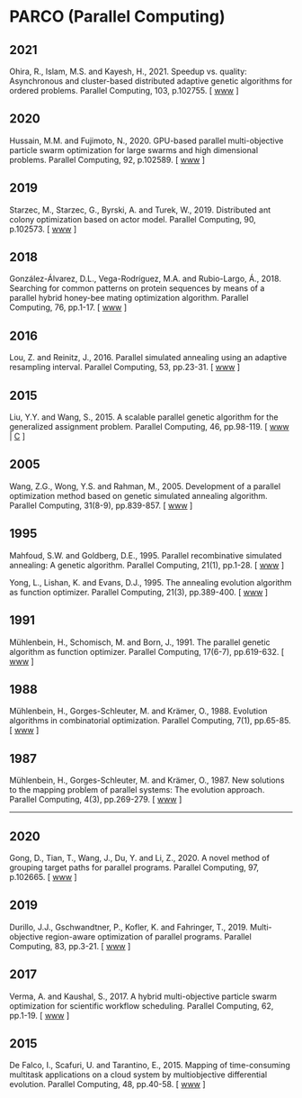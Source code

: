 # PARCO (Parallel Computing)

## 2021

Ohira, R., Islam, M.S. and Kayesh, H., 2021. Speedup vs. quality: Asynchronous and cluster-based distributed adaptive genetic algorithms for ordered problems. Parallel Computing, 103, p.102755. [ [www](https://www.sciencedirect.com/science/article/abs/pii/S0167819121000156) ]

## 2020

Hussain, M.M. and Fujimoto, N., 2020. GPU-based parallel multi-objective particle swarm optimization for large swarms and high dimensional problems. Parallel Computing, 92, p.102589. [ [www](https://www.sciencedirect.com/science/article/abs/pii/S0167819119301802) ]

## 2019

Starzec, M., Starzec, G., Byrski, A. and Turek, W., 2019. Distributed ant colony optimization based on actor model. Parallel Computing, 90, p.102573. [ [www](https://www.sciencedirect.com/science/article/abs/pii/S0167819119301644) ]

## 2018

González-Álvarez, D.L., Vega-Rodríguez, M.A. and Rubio-Largo, Á., 2018. Searching for common patterns on protein sequences by means of a parallel hybrid honey-bee mating optimization algorithm. Parallel Computing, 76, pp.1-17. [ [www](https://www.sciencedirect.com/science/article/abs/pii/S0167819118300978) ]

## 2016

Lou, Z. and Reinitz, J., 2016. Parallel simulated annealing using an adaptive resampling interval. Parallel Computing, 53, pp.23-31. [ [www](https://www.sciencedirect.com/science/article/abs/pii/S0167819116000430) ]

## 2015

Liu, Y.Y. and Wang, S., 2015. A scalable parallel genetic algorithm for the generalized assignment problem. Parallel Computing, 46, pp.98-119. [ [www](https://www.sciencedirect.com/science/article/abs/pii/S0167819114000519) | [C](https://github.com/cybergis/cybergis-toolkit/tree/master/pgap) ]

## 2005

Wang, Z.G., Wong, Y.S. and Rahman, M., 2005. Development of a parallel optimization method based on genetic simulated annealing algorithm. Parallel Computing, 31(8-9), pp.839-857. [ [www](https://www.sciencedirect.com/science/article/abs/pii/S0167819105000499) ]

## 1995

Mahfoud, S.W. and Goldberg, D.E., 1995. Parallel recombinative simulated annealing: A genetic algorithm. Parallel Computing, 21(1), pp.1-28. [ [www](https://www.sciencedirect.com/science/article/abs/pii/016781919400071H) ]

Yong, L., Lishan, K. and Evans, D.J., 1995. The annealing evolution algorithm as function optimizer. Parallel Computing, 21(3), pp.389-400. [ [www](https://www.sciencedirect.com/science/article/abs/pii/016781919400078O) ]

## 1991

Mühlenbein, H., Schomisch, M. and Born, J., 1991. The parallel genetic algorithm as function optimizer. Parallel Computing, 17(6-7), pp.619-632. [ [www](https://www.sciencedirect.com/science/article/abs/pii/S0167819105800523) ]

## 1988

Mühlenbein, H., Gorges-Schleuter, M. and Krämer, O., 1988. Evolution algorithms in combinatorial optimization. Parallel Computing, 7(1), pp.65-85. [ [www](https://www.sciencedirect.com/science/article/abs/pii/0167819188900981) ]

## 1987

Mühlenbein, H., Gorges-Schleuter, M. and Krämer, O., 1987. New solutions to the mapping problem of parallel systems: The evolution approach. Parallel Computing, 4(3), pp.269-279. [ [www](https://www.sciencedirect.com/science/article/abs/pii/0167819187900263) ]

-------

## 2020

Gong, D., Tian, T., Wang, J., Du, Y. and Li, Z., 2020. A novel method of grouping target paths for parallel programs. Parallel Computing, 97, p.102665. [ [www](https://www.sciencedirect.com/science/article/abs/pii/S0167819120300582) ]

## 2019

Durillo, J.J., Gschwandtner, P., Kofler, K. and Fahringer, T., 2019. Multi-objective region-aware optimization of parallel programs. Parallel Computing, 83, pp.3-21. [ [www](https://www.sciencedirect.com/science/article/abs/pii/S0167819118300905) ]

## 2017

Verma, A. and Kaushal, S., 2017. A hybrid multi-objective particle swarm optimization for scientific workflow scheduling. Parallel Computing, 62, pp.1-19. [ [www](https://www.sciencedirect.com/science/article/abs/pii/S0167819117300145) ]

## 2015

De Falco, I., Scafuri, U. and Tarantino, E., 2015. Mapping of time-consuming multitask applications on a cloud system by multiobjective differential evolution. Parallel Computing, 48, pp.40-58. [ [www](https://www.sciencedirect.com/science/article/abs/pii/S0167819115000629) ]
